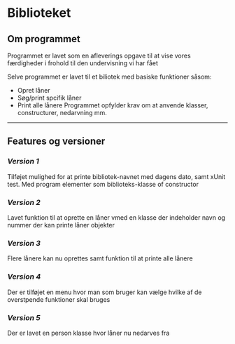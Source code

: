 # **Biblioteket**

##  **Om programmet**
Programmet er lavet som en afleverings opgave til at vise vores færdigheder i frohold til den undervisning vi har fået

Selve programmet er lavet til et biliotek med basiske funktioner såsom:
* Opret låner
* Søg/print spcifik låner
* Print alle lånere
Programmet opfylder krav om at anvende klasser, constructurer, nedarvning mm.
---------------------------

## **Features og versioner**
### *Version 1*
Tilføjet mulighed for at printe bibliotek-navnet med dagens dato, samt xUnit test. Med program elementer som biblioteks-klasse of constructor
### *Version 2*
Lavet funktion til at oprette en låner vmed en klasse der indeholder navn og nummer der kan printe låner objekter
### *Version 3*
Flere lånere kan nu oprettes samt funktion til at printe alle lånere
### *Version 4*
Der er tilføjet en menu hvor man som bruger kan vælge hvilke af de overstpende funktioner skal bruges
### *Version 5*
Der er lavet en person klasse hvor låner nu nedarves fra
